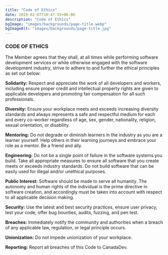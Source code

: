 ```yaml
---
title: "Code of Ethics"
date: 2019-02-07T10:47:55+06:00
description: "Code of Ethics"
bgImage: "images/backgrounds/page-title.webp"
bgImageAlt: "images/backgrounds/page-title.jpg"
---
```


### CODE OF ETHICS

The Member agrees that they shall, at all times while performing software development services or while otherwise engaged with the software development industry, strive to adhere to and further the ethical principles as set out below: 

**Solidarity:** Respect and appreciate the work of all developers and workers, including ensure proper credit and intellectual property rights are given to applicable developers and promoting fair compensation for all such professionals.

**Diversity:** Ensure your workplace meets and exceeds increasing diversity standards and always represents a safe and respectful medium for each and every co-worker regardless of age, sex, gender, nationality, religion, sexual orientation, or disability.

**Mentoring:** Do not degrade or diminish learners in the industry as you are a learner yourself. Help others in their learning journeys and embrace your role as a mentor. Be a friend and ally.

**Engineering:** Do not be a single point of failure in the software systems you build. Take all appropriate measures to ensure all software that you create meets or exceeds industry standards. Do not build software that can be easily used for illegal and/or unethical purposes. 

**Public Interest:** Software should be made to serve all humanity. The autonomy and human rights of the individual is the prime directive in software creation, and accordingly must be taken into account with respect to all applicable decision making.

**Security:** Use the latest and best security practices, ensure user privacy, test your code, offer bug bounties, audits, fuzzing, and pen test.

**Breaches:** Immediately notify the community and authorities when a breach of any applicable law, regulation, or legal principle occurs.

**Unionization:** Do not impede unionization of your workplace.

**Reporting:** Report all breaches of this Code to CanadaDev.
